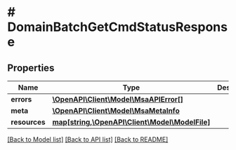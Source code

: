 # # DomainBatchGetCmdStatusResponse

## Properties

Name | Type | Description | Notes
------------ | ------------- | ------------- | -------------
**errors** | [**\OpenAPI\Client\Model\MsaAPIError[]**](MsaAPIError.md) |  |
**meta** | [**\OpenAPI\Client\Model\MsaMetaInfo**](MsaMetaInfo.md) |  |
**resources** | [**map[string,\OpenAPI\Client\Model\ModelFile]**](ModelFile.md) |  |

[[Back to Model list]](../../README.md#models) [[Back to API list]](../../README.md#endpoints) [[Back to README]](../../README.md)
